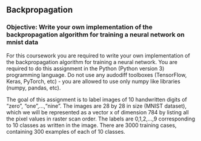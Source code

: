 ## Backpropagation

### Objective: Write your own implementation of the backpropagation algorithm for training a neural network on mnist data
For this coursework you are required to write your own implementation of the backpropagation algorithm for training a neural network. You are required to do this assignment in the Python (Python version 3) programming language. Do not use any audodiff toolboxes (TensorFlow, Keras, PyTorch, etc) - you are allowed to use only numpy like libraries (numpy, pandas, etc). 

The goal of this assignment is to label images of 10 handwritten digits of “zero”, “one”,...,“nine”. The images are 28 by 28 in size (MNIST dataset), which we will be represented as a vector x of dimension 784 by listing all the pixel values in raster scan order. The labels are 0,1,2,...,9 corresponding to 10 classes as written in the image. There are 3000 training cases, containing 300 examples of each of 10 classes.
